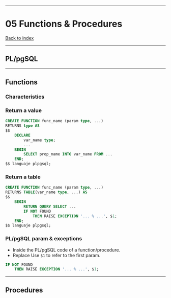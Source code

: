 
---
# 05 Functions & Procedures

[Back to index](../../index.md)

---

## PL/pgSQL

---
## Functions
### Characteristics
### Return a value
```sql
CREATE FUNCTION func_name (param type, ...)
RETURNS type AS
$$
	DECLARE
		var_name type;
		...
	BEGIN
		SELECT prop_name INTO var_name FROM ...
	END;
$$ languaje plpgsql;
```
### Return a table
```sql
CREATE FUNCTION func_name (param type, ...)
RETURNS TABLE(var_name type, ...) AS
$$
	BEGIN
		RETURN QUERY SELECT ...
		IF NOT FOUND
			THEN RAISE EXCEPTION '... % ...', $1;
	END;
$$ languaje plpgsql;
```
### PL/pgSQL param & exceptions
- Inside the PL/pgSQL code of a function/procedure.
- Replace Use `$1` to refer to the first param.
```sql
IF NOT FOUND
	THEN RAISE EXCEPTION '... % ...', $1;
```
---
## Procedures
